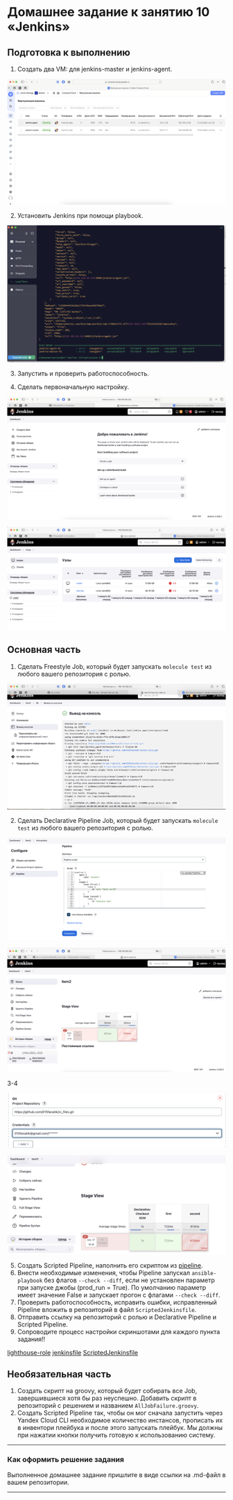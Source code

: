 # Домашнее задание к занятию 10 «Jenkins»

## Подготовка к выполнению

1. Создать два VM: для jenkins-master и jenkins-agent.
  
![vms](https://github.com/015fanatik/09-ci-04-jenkins/blob/0fbfded0f4d9a3cb1069000e8bfce8e259a036ed/screen/vms.png)

2. Установить Jenkins при помощи playbook.

![playbook](https://github.com/015fanatik/09-ci-04-jenkins/blob/d4879bd36c41004e8185dadc004f89b541cfc7f2/screen/playbook.png)

3. Запустить и проверить работоспособность.

4. Сделать первоначальную настройку.

![jenkins ](https://github.com/015fanatik/09-ci-04-jenkins/blob/14853c93e0e9403291f0afc43f238f55dfd97699/screen/jenkins1.png)

![jenkins ](https://github.com/015fanatik/09-ci-04-jenkins/blob/14853c93e0e9403291f0afc43f238f55dfd97699/screen/jenkins2.png)

## Основная часть

1. Сделать Freestyle Job, который будет запускать `molecule test` из любого вашего репозитория с ролью.

![freejob](https://github.com/015fanatik/09-ci-04-jenkins/blob/f6a26a401e34d00380b77baad1563b568b10b922/screen/freejob.png)

2. Сделать Declarative Pipeline Job, который будет запускать `molecule test` из любого вашего репозитория с ролью.

![scripted](https://github.com/015fanatik/09-ci-04-jenkins/blob/281b6952a4f8e3638cc8467bd923c7ccb191f93b/screen/scripted.png)

![scripted](https://github.com/015fanatik/09-ci-04-jenkins/blob/85f98ba1c7b60efbec7ee6833822a443830d2e48/screen/scripted2.png)


3-4

![scren](https://github.com/015fanatik/09-ci-04-jenkins/blob/554f2e0d7278ca1233b1d3f5339ee2a3fecd3163/screen/multi1.png)

![screen](https://github.com/015fanatik/09-ci-04-jenkins/blob/d68fa90607d494e82678b886f829cfc09da75a8f/screen/multi.png)

5. Создать Scripted Pipeline, наполнить его скриптом из [pipeline](./pipeline).
6. Внести необходимые изменения, чтобы Pipeline запускал `ansible-playbook` без флагов `--check --diff`, если не установлен параметр при запуске джобы (prod_run = True). По умолчанию параметр имеет значение False и запускает прогон с флагами `--check --diff`.
7. Проверить работоспособность, исправить ошибки, исправленный Pipeline вложить в репозиторий в файл `ScriptedJenkinsfile`.
8. Отправить ссылку на репозиторий с ролью и Declarative Pipeline и Scripted Pipeline.
9. Сопроводите процесс настройки скриншотами для каждого пункта задания!!

[lighthouse-role](https://github.com/015fanatik/lighthouse-role.git)
[jenkinsfile](https://github.com/015fanatik/09-ci-04-jenkins/blob/7c20fd58a86e5934eebb37cf058a4e83a16aeff6/ci_file/jenkinsfile)
[ScriptedJenkinsfile](https://github.com/015fanatik/09-ci-04-jenkins/blob/7c20fd58a86e5934eebb37cf058a4e83a16aeff6/ci_file/ScriptedJenkinsfile)

## Необязательная часть

1. Создать скрипт на groovy, который будет собирать все Job, завершившиеся хотя бы раз неуспешно. Добавить скрипт в репозиторий с решением и названием `AllJobFailure.groovy`.
2. Создать Scripted Pipeline так, чтобы он мог сначала запустить через Yandex Cloud CLI необходимое количество инстансов, прописать их в инвентори плейбука и после этого запускать плейбук. Мы должны при нажатии кнопки получить готовую к использованию систему.

---

### Как оформить решение задания

Выполненное домашнее задание пришлите в виде ссылки на .md-файл в вашем репозитории.

---
